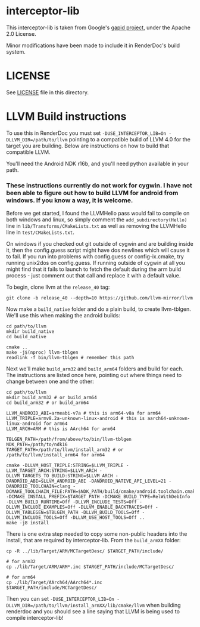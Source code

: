 # interceptor-lib

This interceptor-lib is taken from Google's [gapid project](https://github.com/google/gapid/tree/master/gapii/interceptor-lib), under the Apache 2.0 License.

Minor modifications have been made to include it in RenderDoc's build system.

# LICENSE

See [LICENSE](LICENSE) file in this directory.

# LLVM Build instructions

To use this in RenderDoc you must set `-DUSE_INTERCEPTOR_LIB=On -DLLVM_DIR=/path/to/llvm` pointing to a compatible build of LLVM 4.0 for the target you are building. Below are instructions on how to build that compatible LLVM.

You'll need the Android NDK r16b, and you'll need python available in your path.

### These instructions currently do not work for cygwin. I have not been able to figure out how to build LLVM for android from windows. If you know a way, it is welcome.

Before we get started, I found the LLVMHello pass would fail to compile on both windows and linux, so simply comment the `add_subdirectory(Hello)` line in `lib/Transforms/CMakeLists.txt` as well as removing the LLVMHello line in `test/CMakeLists.txt`.

On windows if you checked out git outside of cygwin and are building inside it, then the config.guess script might have dos newlines which will cause it to fail. If you run into problems with config.guess or config-ix.cmake, try running unix2dos on config.guess. If running outside of cygwin at all you might find that it fails to launch to fetch the default during the arm build process - just comment out that call and replace it with a default value.

To begin, clone llvm at the `release_40` tag:

```
git clone -b release_40 --depth=10 https://github.com/llvm-mirror/llvm
```

Now make a `build_native` folder and do a plain build, to create llvm-tblgen. We'll use this when making the android builds:

```
cd path/to/llvm
mkdir build_native
cd build_native

cmake ..
make -j$(nproc) llvm-tblgen
readlink -f bin/llvm-tblgen # remember this path
```

Next we'll make `build_arm32` and `build_arm64` folders and build for each. The instructions are listed once here, pointing out where things need to change between one and the other:


```
cd path/to/llvm
mkdir build_arm32 # or build_arm64
cd build_arm32 # or build_arm64

LLVM_ANDROID_ABI=armeabi-v7a # this is arm64-v8a for arm64
LLVM_TRIPLE=armv8.2a-unknown-linux-android # this is aarch64-unknown-linux-android for arm64
LLVM_ARCH=ARM # this is AArch64 for arm64

TBLGEN_PATH=/path/from/above/to/bin/llvm-tblgen
NDK_PATH=/path/to/ndk16
TARGET_PATH=/path/to/llvm/install_arm32 # or /path/to/llvm/install_arm64 for arm64

cmake -DLLVM_HOST_TRIPLE:STRING=$LLVM_TRIPLE -LLVM_TARGET_ARCH:STRING=$LLVM_ARCH -DLLVM_TARGETS_TO_BUILD:STRING=$LLVM_ARCH -DANDROID_ABI=$LLVM_ANDROID_ABI -DANDROID_NATIVE_API_LEVEL=21 -DANDROID_TOOLCHAIN=clang -DCMAKE_TOOLCHAIN_FILE:PATH=$NDK_PATH/build/cmake/android.toolchain.cmake -DCMAKE_INSTALL_PREFIX=$TARGET_PATH -DCMAKE_BUILD_TYPE=RelWithDebInfo -DLLVM_BUILD_RUNTIME=Off -DLLVM_INCLUDE_TESTS=Off -DLLVM_INCLUDE_EXAMPLES=Off -DLLVM_ENABLE_BACKTRACES=Off -DLLVM_TABLEGEN=$TBLGEN_PATH -DLLVM_BUILD_TOOLS=Off -DLLVM_INCLUDE_TOOLS=Off -DLLVM_USE_HOST_TOOLS=Off ..
make -j8 install
```

There is one extra step needed to copy some non-public headers into the install, that are required by interceptor-lib. From the `build_armXX` folder:

```
cp -R ../lib/Target/ARM/MCTargetDesc/ $TARGET_PATH/include/

# for arm32
cp ./lib/Target/ARM/ARM*.inc $TARGET_PATH/include/MCTargetDesc/

# for arm64
cp ./lib/Target/AArch64/AArch64*.inc  $TARGET_PATH/include/MCTargetDesc/
```

Then you can set `-DUSE_INTERCEPTOR_LIB=On -DLLVM_DIR=/path/to/llvm/install_armXX/lib/cmake/llvm` when building renderdoc and you should see a line saying that LLVM is being used to compile interceptor-lib!
